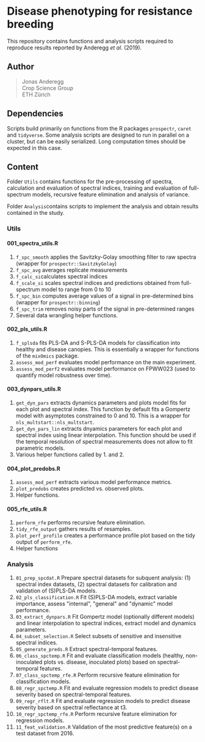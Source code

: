 # Disease phenotyping for resistance breeding

This repository contains functions and analysis scripts required to reproduce results reported by Anderegg *et al*. (2019). 

## Author


> Jonas Anderegg  
> Crop Science Group  
> ETH Zürich  


## Dependencies

Scripts build primarily on functions from the R packages `prospectr`, `caret` and `tidyverse`. Some analysis scripts are designed to run in parallel on a cluster, but can be easily serialized. Long computation times should be expected in this case. 

## Content  

Folder `Utils` contains functions for the pre-processing of spectra, calculation and evaluation of spectral indices, training and evaluation of full-spectrum models, recursive feature elimination and analysis of variance. 

Folder `Analysis`contains scripts to implement the analysis and obtain results contained in the study. 

### Utils

#### 001_spectra_utils.R

1. `f_spc_smooth` applies the Savitzky-Golay smoothing filter to raw spectra (wrapper for `prospectr::SavitzkyGolay`)
2. `f_spc_avg` averages replicate measurements
3. `f_calc_si`calculates spectral indices
4. `f_scale_si` scales spectral indices and predictions obtained from full-spectrum model to range from 0 to 10
5. `f_spc_bin` computes average values of a signal in pre-determined bins (wrapper for `prospectr::binning`)
6. `f_spc_trim` removes noisy parts of the signal in pre-determined ranges
7. Several data wrangling helper functions. 

#### 002_pls_utils.R

1. `f_splsda` fits PLS-DA and S-PLS-DA models for classification into healthy and disease canopies. This is essentially a wrapper for functions of the `mixOmics` package. 
2. `assess_mod_perf` evaluates model performance on the main experiment.
3. `assess_mod_perf2` evaluates model performance on FPWW023 (used to quantify model robustness over time). 

#### 003_dynpars_utils.R

1. `get_dyn_pars` extracts dynamics parameters and plots model fits for each plot and spectral index. This function by default fits a Gompertz model with asymptotes constrained to 0 and 10. This is a wrapper for `nls_multstart::nls_multstart`.
2. `get_dyn_pars_lin` extracts dnyamics parameters for each plot and spectral index using linear interpolation. This function should be used if the temporal resolution of spectral measurements does not allow to fit parametric models. 
3. Various helper functions called by 1. and 2. 

#### 004_plot_predobs.R

1. `assess_mod_perf` extracts various model performance metrics.
2. `plot_predobs` creates predicted vs. observed plots. 
3. Helper functions. 

#### 005_rfe_utils.R
1. `perform_rfe` performs recursive feature elimination.
2. `tidy_rfe_output` gathers results of resamples.
3. `plot_perf_profile` creates a performance profile plot based on the tidy output of `perform_rfe`. 
4. Helper functions

### Analysis

1. `01_prep_spcdat.R` Prepare spectral datasets for subquent analysis: (1) spectral index datasets, (2) spectral datasets for calibration and validation of (S)PLS-DA models. 
2. `02_pls_classification.R` Fit (S)PLS-DA models, extract variable importance, assess "internal", "general" and "dynamic" model performance. 
3. `03_extract_dynpars.R` Fit Gompertz model (optionally different models) and linear interpolation to spectral indices, extract model and dynamics parameters. 
4. `04_subset_selection.R` Select subsets of sensitive and insensitive spectral indices.
5. `05_generate_preds.R` Extract spectral-temporal features. 
6. `06_class_spctemp.R` Fit and evaluate classification models (healthy, non-inoculated plots vs. disease, inoculated plots) based on spectral-temporal features. 
7. `07_class_spctemp_rfe.R` Perform recursive feature elimination for classification models. 
8. `08_regr_spctemp.R` Fit and evaluate regression models to predict disease severity based on spectral-temporal features.
9. `09_regr_rflt.R` Fit and evaluate regression models to predict disease severity based on spectral reflectance at t3. 
10. `10_regr_spctemp_rfe.R` Perform recursive feature elimination for regression models. 
11. `11_feat_validation.R` Validation of the most predictive feature(s) on a test dataset from 2016.


